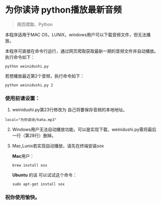 # 为你读诗 python播放最新音频
> 网页爬取、Python

本程序适用于MAC OS，LUNIX，windows用户可以下载音频文件，但无法播放。

本程序可直接在命令行运行，通过网页爬取获取最新一期的音频文件并自动播放。执行命令如下：

`python weinidushi.py`

若想播放最近第2个音频，执行命令如下：

`python weinidushi.py 2`

### 使用前请设置：
1. weinidushi.py第23行修改为 自己将要保存音频的本地地址。

`local="为你读诗/haha.mp3"`

2. Windows用户无法自动播放功能，可以是实现下载，weinidushi.py需将最后一行（第28行）删掉。

3. Mac,Lunix若实现自动播放，请先在终端安装sox
    
    **Mac**用户：

    `brew install osx`

   **Ubuntu** 的话 可以试试这个命令：

    `sudo apt-get install sox`
    
    
### 祝你使用愉快。



